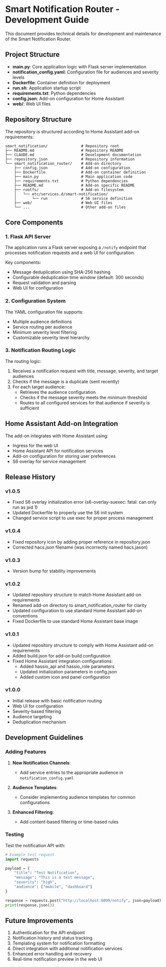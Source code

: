 # Smart Notification Router - Development Guide

This document provides technical details for development and maintenance of the Smart Notification Router.

## Project Structure

- **main.py**: Core application logic with Flask server implementation
- **notification_config.yaml**: Configuration file for audiences and severity levels
- **Dockerfile**: Container definition for deployment
- **run.sh**: Application startup script
- **requirements.txt**: Python dependencies
- **config.json**: Add-on configuration for Home Assistant
- **web/**: Web UI files

## Repository Structure

The repository is structured according to Home Assistant add-on requirements:
```
smart_notification/               # Repository root
├── README.md                     # Repository README
├── CLAUDE.md                     # Development documentation
├── repository.json               # Repository information
└── smart_notification_router/    # Add-on directory
    ├── config.json               # Add-on configuration
    ├── Dockerfile                # Add-on container definition
    ├── main.py                   # Main application code
    ├── requirements.txt          # Python dependencies
    ├── README.md                 # Add-on specific README
    ├── rootfs/                   # Add-on filesystem
    │   └── etc/services.d/smart-notification/
    │       └── run               # S6 service definition
    ├── web/                      # Web UI files
    └── ...                       # Other add-on files
```

## Core Components

### 1. Flask API Server

The application runs a Flask server exposing a `/notify` endpoint that processes notification requests and a web UI for configuration.

Key components:
- Message deduplication using SHA-256 hashing
- Configurable deduplication time window (default: 300 seconds)
- Request validation and parsing
- Web UI for configuration

### 2. Configuration System

The YAML configuration file supports:
- Multiple audience definitions
- Service routing per audience
- Minimum severity level filtering
- Customizable severity level hierarchy

### 3. Notification Routing Logic

The routing logic:
1. Receives a notification request with title, message, severity, and target audiences
2. Checks if the message is a duplicate (sent recently)
3. For each target audience:
   - Retrieves the audience configuration
   - Checks if the message severity meets the minimum threshold
   - Routes to all configured services for that audience if severity is sufficient

## Home Assistant Add-on Integration

The add-on integrates with Home Assistant using:
- Ingress for the web UI
- Home Assistant API for notification services
- Add-on configuration for storing user preferences
- S6 overlay for service management

## Release History

### v1.0.5
- Fixed S6 overlay initialization error (s6-overlay-suexec: fatal: can only run as pid 1)
- Updated Dockerfile to properly use the S6 init system
- Changed service script to use exec for proper process management

### v1.0.4
- Fixed repository icon by adding proper reference in repository.json
- Corrected hacs.json filename (was incorrectly named hacs.jason)

### v1.0.3
- Version bump for stability improvements

### v1.0.2
- Updated repository structure to match Home Assistant add-on requirements
- Renamed add-on directory to smart_notification_router for clarity
- Updated configuration to use standard Home Assistant add-on conventions
- Fixed Dockerfile to use standard Home Assistant base image

### v1.0.1
- Updated repository structure to comply with Home Assistant add-on requirements
- Added build.json for add-on build configuration
- Fixed Home Assistant integration configurations:
  - Added hassio_api and hassio_role parameters
  - Updated initialization parameters in config.json
  - Added custom icon and panel configuration

### v1.0.0
- Initial release with basic notification routing
- Web UI for configuration
- Severity-based filtering
- Audience targeting
- Deduplication mechanism

## Development Guidelines

### Adding Features

1. **New Notification Channels**:
   - Add service entries to the appropriate audience in `notification_config.yaml`

2. **Audience Templates**:
   - Consider implementing audience templates for common configurations

3. **Enhanced Filtering**:
   - Add content-based filtering or time-based rules

### Testing

Test the notification API with:

```python
# Example test request
import requests

payload = {
    "title": "Test Notification",
    "message": "This is a test message",
    "severity": "high",
    "audience": ["mobile", "dashboard"]
}

response = requests.post("http://localhost:8099/notify", json=payload)
print(response.json())
```

## Future Improvements

1. Authentication for the API endpoint
2. Notification history and status tracking
3. Templating system for notification formatting
4. Direct integration with additional notification services
5. Enhanced error handling and recovery
6. Real-time notification preview in the web UI